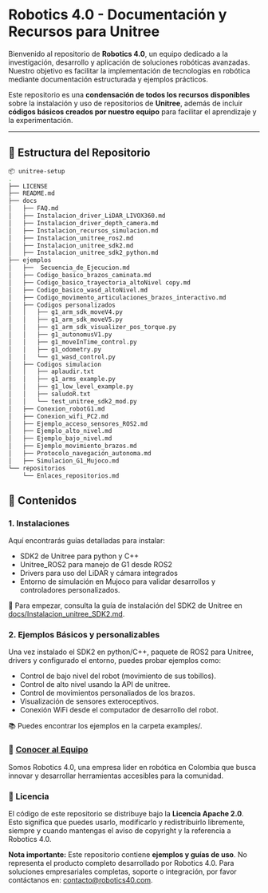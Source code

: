 # Robotics 4.0 - Documentación y Recursos para Unitree

Bienvenido al repositorio de **Robotics 4.0**, un equipo dedicado a la investigación, desarrollo y aplicación de soluciones robóticas avanzadas. Nuestro objetivo es facilitar la implementación de tecnologías en robótica mediante documentación estructurada y ejemplos prácticos.

Este repositorio es una **condensación de todos los recursos disponibles** sobre la instalación y uso de repositorios de **Unitree**, además de incluir **códigos básicos creados por nuestro equipo** para facilitar el aprendizaje y la experimentación.

---

## 📁 Estructura del Repositorio

```bash
📦 unitree-setup  
.
├── LICENSE
├── README.md
├── docs
│   ├── FAQ.md
│   ├── Instalacion_driver_LiDAR_LIVOX360.md
│   ├── Instalacion_driver_depth_camera.md
│   ├── Instalacion_recursos_simulacion.md
│   ├── Instalacion_unitree_ros2.md
│   ├── Instalacion_unitree_sdk2.md
│   ├── Instalacion_unitree_sdk2_python.md
├── ejemplos
│   ├──  Secuencia_de_Ejecucion.md
│   ├── Codigo_basico_brazos_caminata.md
│   ├── Codigo_basico_trayectoria_altoNivel copy.md
│   ├── Codigo_basico_wasd_altoNivel.md
│   ├── Codigo_movimento_articulaciones_brazos_interactivo.md
│   ├── Codigos personalizados
│   │   ├── g1_arm_sdk_moveV4.py
│   │   ├── g1_arm_sdk_moveV5.py
│   │   ├── g1_arm_sdk_visualizer_pos_torque.py
│   │   ├── g1_autonomusV1.py
│   │   ├── g1_moveInTime_control.py
│   │   ├── g1_odometry.py
│   │   └── g1_wasd_control.py
│   ├── Codigos simulacion
│   │   ├── aplaudir.txt
│   │   ├── g1_arms_example.py
│   │   ├── g1_low_level_example.py
│   │   ├── saludoR.txt
│   │   └── test_unitree_sdk2_mod.py
│   ├── Conexion_robotG1.md
│   ├── Conexion_wifi_PC2.md
│   ├── Ejemplo_acceso_sensores_ROS2.md
│   ├── Ejemplo_alto_nivel.md
│   ├── Ejemplo_bajo_nivel.md
│   ├── Ejemplo_movimiento_brazos.md
│   ├── Protocolo_navegación_autonoma.md
│   ├── Simulacion_G1_Mujoco.md
└── repositorios
    └── Enlaces_repositorios.md
```

## 📌 Contenidos

### 1. Instalaciones

Aquí encontrarás guías detalladas para instalar:

- SDK2 de Unitree para python y C++
- Unitree_ROS2 para manejo de G1 desde ROS2
- Drivers para uso del LiDAR y cámara integrados
- Entorno de simulación en Mujoco para validar desarrollos y controladores personalizados.

📍 Para empezar, consulta la guía de instalación del SDK2 de Unitree en [docs/Instalacion_unitree_SDK2.md](docs/Instalacion_unitree_sdk2.md).

### 2. Ejemplos Básicos y personalizables

Una vez instalado el SDK2 en python/C++, paquete de ROS2 para Unitree, drivers y configurado el entorno, puedes probar ejemplos como:

- Control de bajo nivel del robot (movimiento de sus tobillos).
- Control de alto nivel usando la API de unitree.
- Control de movimientos personaliados de los brazos.
- Visualización de sensores exteroceptivos.
- Conexión WiFi desde el computador de desarrollo del robot.

📚 Puedes encontrar los ejemplos en la carpeta examples/.

### 🤝 [Conocer al Equipo](https://robotics40.com/)

Somos Robotics 4.0, una empresa lider en robótica en Colombia que busca innovar y desarrollar herramientas accesibles para la comunidad.

### 📜 Licencia

El código de este repositorio se distribuye bajo la **Licencia Apache 2.0**.
Esto significa que puedes usarlo, modificarlo y redistribuirlo libremente, siempre y cuando mantengas el aviso de copyright y la referencia a Robotics 4.0.

**Nota importante:**
Este repositorio contiene **ejemplos y guías de uso**. No representa el producto completo desarrollado por Robotics 4.0.
Para soluciones empresariales completas, soporte o integración, por favor contáctanos en: contacto@robotics40.com.

